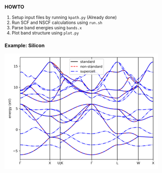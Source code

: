 ### HOWTO
1. Setup input files by running `kpath.py` (Already done)
2. Run SCF and NSCF calculations using `run.sh`
3. Parse band energies using `bands.x`
4. Plot band structure using `plot.py`

### Example: Silicon

![plot](./si/bands.png)
